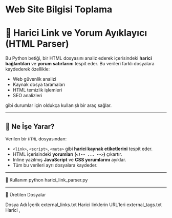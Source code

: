 # Web Site Bilgisi Toplama
# 🔎 Harici Link ve Yorum Ayıklayıcı (HTML Parser)

Bu Python betiği, bir HTML dosyasını analiz ederek içerisindeki **harici bağlantıları** ve **yorum satırlarını** tespit eder. Bu verileri farklı dosyalara kaydederek özellikle:

- Web güvenlik analizi
- Kaynak dosya taramaları
- HTML temizlik işlemleri
- SEO analizleri

gibi durumlar için oldukça kullanışlı bir araç sağlar.

---

## 🧩 Ne İşe Yarar?

Verilen bir `HTML` dosyasından:

- `<link>`, `<script>`, `<meta>` gibi **harici kaynak etiketlerini** tespit eder.
- HTML içerisindeki **yorumları (`<!-- ... -->`)** çıkartır.
- Inline yazılmış **JavaScript** ve **CSS yorumlarını** ayıklar.
- Tüm bu verileri ayrı dosyalara kaydeder.

---

🚀 Kullanım
python harici_link_parser.py

---

📁 Üretilen Dosyalar

Dosya Adı	İçerik
external_links.txt	Harici linklerin URL'leri
external_tags.txt	Harici <link>, <script>, <meta> etiketleri
comments.txt	HTML yorumları (<!-- ... -->)
javascript_comments.txt	JavaScript yorum satırları (//, /* */)
css_comments.txt	CSS yorumları (/* ... */)

---

### 1. Python'u Kur

Python 3.7+ sürümüne sahip olduğunuzdan emin olun.  
[Python İndir](https://www.python.org/downloads/)

### 2. Gerekli Paketleri Yükle

```bash
pip install beautifulsoup4

